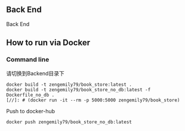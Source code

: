 Back End
----------
Back End
## How to run via Docker


### Command line
请切换到Backend目录下
```
docker build -t zengemily79/book_store:latest .
docker build -t zengemily79/book_store_no_db:latest -f Dockerfile_no_db .
[//]: # (docker run -it --rm -p 5000:5000 zengemily79/book_store)
```
Push to docker-hub
```
docker push zengemily79/book_store_no_db:latest
```

